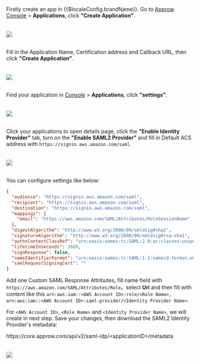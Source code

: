 <IntegrationDetailCard :title="`Configure {{$localeConfig.brandName}} SAML2 IDP`">

Firstly create an app in {{$localeConfig.brandName}}. Go to [Approw Console](https://console.approw.com) > **Applications**, click **"Create Application"**.

<img src="~@imagesEnUs/integration/aws/aws1.png" style="margin-top: 20px;" class="md-img-padding" />
<br><br>

Fill in the Application Name, Certification address and Callback URL, then click **"Create Application"**.

<img src="~@imagesEnUs/integration/aws/aws2.png" style="margin-top: 20px;" class="md-img-padding" />
<br><br>

Find your application in [Console](https://console.approw.com/) > **Applications**, click **"settings"**.

<img src="~@imagesEnUs/integration/aws/aws3.png" style="margin-top: 20px;" class="md-img-padding" />
<br><br>

Click your applications to open details page, click the **"Enable Identity Provider"** tab, turn on the **"Enable SAML2 Provider"** and fill in Default ACS address with `https://signin.aws.amazon.com/saml`.

<img src="~@imagesEnUs/integration/aws/aws4.png" style="margin-top: 20px;" class="md-img-padding" />
<br><br>

You can configure settings like below:

```json
{
  "audience": "https://signin.aws.amazon.com/saml",
  "recipient": "https://signin.aws.amazon.com/saml",
  "destination": "https://signin.aws.amazon.com/saml",
  "mappings": {
    "email": "https://aws.amazon.com/SAML/Attributes/RoleSessionName"
  },
  "digestAlgorithm": "http://www.w3.org/2000/09/xmldsig#sha1",
  "signatureAlgorithm": "http://www.w3.org/2000/09/xmldsig#rsa-sha1",
  "authnContextClassRef": "urn:oasis:names:tc:SAML:2.0:ac:classes:unspecified",
  "lifetimeInSeconds": 3600,
  "signResponse": false,
  "nameIdentifierFormat": "urn:oasis:names:tc:SAML:1.1:nameid-format:emailAddress",
  "samlRequestSigningCert": ""
}
```

Add one Custom SAML Response Attributes, fill name field with `https://aws.amazon.com/SAML/Attributes/Role`，select **Uri** and then fill with content like this `arn:aws:iam::<AWS Account ID>:role/<Role Name>, arn:aws:iam::<AWS Account ID>:saml-provider/<Identity Provider Name>`.

For `<AWS Account ID>`, `<Role Name>` and `<Identity Provider Name>`, we will create in next step.
Save your changes, then download the SAML2 Identity Provider's metadata:<br>

https<span>://core<span>.approw.com<span>/api/v2/saml-idp/<applicationID\>/metadata

<img src="~@imagesEnUs/integration/aws/aws5.png" style="margin-top: 20px;" class="md-img-padding" />

</IntegrationDetailCard>

